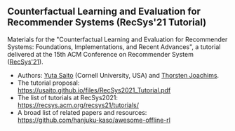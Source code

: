## Counterfactual Learning and Evaluation for Recommender Systems (RecSys'21 Tutorial)

Materials for the "Counterfactual Learning and Evaluation for Recommender Systems: Foundations, Implementations, and Recent Advances", a tutorial delivered at the 15th ACM Conference on Recommender System ([RecSys'21]()).

- Authors: [Yuta Saito](https://usaito.github.io/) (Cornell University, USA) and [Thorsten Joachims](https://www.cs.cornell.edu/people/tj/).
- The tutorial proposal: https://usaito.github.io/files/RecSys2021_Tutorial.pdf
- The list of tutorials at RecSys2021: https://recsys.acm.org/recsys21/tutorials/
- A broad list of related papers and resources: https://github.com/hanjuku-kaso/awesome-offline-rl
